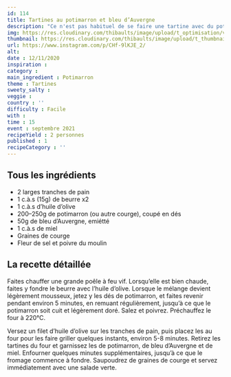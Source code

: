 ```yaml
---
id: 114
title: Tartines au potimarron et bleu d’Auvergne
description: "Ce n'est pas habituel de se faire une tartine avec du potimarron ! Avec du bleu d'Auvergne ça fonctionne bien."
img: https://res.cloudinary.com/thibaults/image/upload/t_optimisation/v1605387442/Recipes/20201112_tartines_potimarron.jpg
thumbnail: https://res.cloudinary.com/thibaults/image/upload/t_thumbnail_josie/v1605387442/Recipes/20201112_tartines_potimarron.jpg
url: https://www.instagram.com/p/CHf-9lKJE_2/
alt: 
date : 12/11/2020
inspiration : 
category : 
main_ingredient : Potimarron
theme : Tartines
sweety_salty : 
veggie : 
country : ''
difficulty : Facile
with : 
time : 15
event : septembre 2021
recipeYield : 2 personnes
published : 1
recipeCategory : ''
---
```


## Tous les ingrédients
 - 2 larges tranches de pain
 - 1 c.à.s (15g) de beurre x2
 - 1 c.à.s d’huile d’olive
 - 200–250g de potimarron (ou autre courge), coupé en dés
 - 50g de bleu d’Auvergne, emiétté
 - 1 c.à.s de miel
 - Graines de courge
 - Fleur de sel et poivre du moulin

## La recette détaillée
Faites chauffer une grande poêle à feu vif. Lorsqu’elle est bien chaude, faites y fondre le beurre avec l’huile d’olive. Lorsque le mélange devient légèrement mousseux, jetez y les dés de potimarron, et faites revenir pendant environ 5 minutes, en remuant régulièrement, jusqu’à ce que le potimarron soit cuit et légèrement doré. Salez et poivrez. Préchauffez le four à 220°C.

Versez un filet d’huile d’olive sur les tranches de pain, puis placez les au four pour les faire griller quelques instants, environ 5-8 minutes. Retirez les tartines du four et garnissez les de potimarron, de bleu d’Auvergne et de miel. Enfourner quelques minutes supplémentaires, jusqu’à ce que le fromage commence à fondre. Saupoudrez de graines de courge et servez immédiatement avec une salade verte.